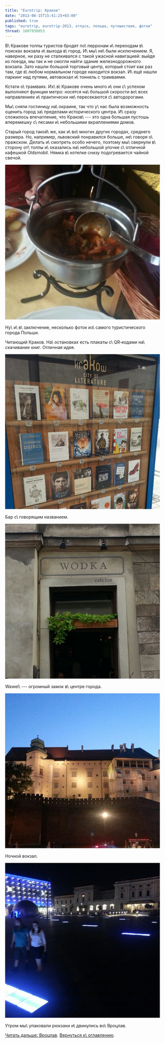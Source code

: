 ```yaml
---
title: "Eurotrip: Краков"
date: "2013-08-15T15:41:25+03:00"
published: true
tags: "eurotrip, eurotrip-2013, отпуск, польша, путешествие, фотки"
thread: 1607936053
---
```


В\ Кракове толпы туристов бродят по\ перронам и\ переходам в\ поисках вокзала и\ выхода в\ город. И\ мы\ не\ были
исключением. Я, наверное, ни разу не сталкивался с такой ужасной навигацией: выйдя из поезда, мы так и не смогли найти
здание железнодорожного вокзала. Зато нашли большой торговый центр, который стоит как раз там, где в\ любом нормальном
городе находится вокзал. И\ ещё нашли паркинг над путями, автовокзал и\ тоннель с трамваями.

Кстати о\ трамваях. Их\ в\ Кракове очень много и\ они с\ успехом выполняют функции метро: носятся на\ большой скорости
во\ всех направлениях и\ практически не\ пересекаются с\ автодорогами.

Мы\ сняли гостиницу на\ окраине, так что у\ нас была возможность оценить город за\ пределами исторического центра.
И\ сразу сложилось впечатление, что Краков\ --- это одна большая пустошь вперемешку с\ лесами и\ небольшими
вкраплениями домов.

Старый город такой\ же, как и\ во\ многих других городах, среднего размера. Но, например, львовский понравился больше,
не\ говоря о\ пражском. Делать и\ смотреть особо нечего, поэтому мы\ свернули в\ сторону от\ толпы и\ оказались
на\ небольшой улочке с\ отличной кафешкой Oldsmobil. Нямка в\ котелке снизу подогревается чайной свечой.

![Вкуснятина в\ котелке](/images/travel/2013-08-eurotrip/krakow-pot.jpg "Вкуснятина в котелке")

Ну\ и\ в\ заключение, несколько фоток из\ самого туристического города Польши.

Читающий Краков. На\ остановках есть плакаты с\ QR&#8209;кодами на\ скачивание книг. Отличная идея.

![Читающий Краков](/images/travel/2013-08-eurotrip/krakow-reading.jpg "Читающий Краков")

Бар с\ говорящим названием.

![Wodka](/images/travel/2013-08-eurotrip/krakow-wodka.jpg "Wodka")

Wawel\ --- огромный замок в\ центре города.

![Wawel](/images/travel/2013-08-eurotrip/krakow-wawel.jpg "Wawel")

Ночной вокзал. 

![Ночной вокзал](/images/travel/2013-08-eurotrip/krakow-railway-station.jpg "Ночной вокзал")

Утром мы\ упаковали рюкзаки и\ двинулись во\ Вроцлав.

[Читать дальше: Вроцлав](/post/eurotrip-wroclaw/). [Вернуться к\ оглавлению](/post/eurotrip-2013/).
